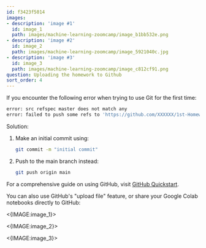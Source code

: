 ```yaml
---
id: f3423f5014
images:
- description: 'image #1'
  id: image_1
  path: images/machine-learning-zoomcamp/image_b1bb532e.png
- description: 'image #2'
  id: image_2
  path: images/machine-learning-zoomcamp/image_5921040c.jpg
- description: 'image #3'
  id: image_3
  path: images/machine-learning-zoomcamp/image_c812cf91.png
question: Uploading the homework to Github
sort_order: 4
---
```


If you encounter the following error when trying to use Git for the first time:

```bash
error: src refspec master does not match any
error: failed to push some refs to 'https://github.com/XXXXXX/1st-Homework.git'
```

Solution:

1. Make an initial commit using:
   
   ```bash
   git commit -m "initial commit"
   ```

2. Push to the main branch instead:
   
   ```bash
   git push origin main
   ```

For a comprehensive guide on using GitHub, visit [GitHub Quickstart](https://dennisivy.com/github-quickstart).

You can also use GitHub's "upload file" feature, or share your Google Colab notebooks directly to GitHub:

<{IMAGE:image_1}>

<{IMAGE:image_2}>

<{IMAGE:image_3}>
